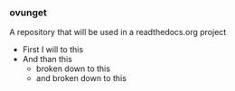 ### ovunget

A repository that will be used in a readthedocs.org project

* First I will to this
* And than this
  * broken down to this
  * and broken down to this
